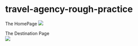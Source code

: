 # travel-agency-rough-practice
The HomePage
<img src="https://user-images.githubusercontent.com/61077456/190862229-65d8ca2b-8037-4b0f-b454-7ca0ec315c10.png" />

The Destination Page <br>
<img src="https://user-images.githubusercontent.com/61077456/190862623-e2de157e-d8f8-41dc-a018-f3d7fcddadf1.png" />
